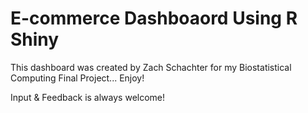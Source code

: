# E-commerce Dashboaord Using R Shiny

This dashboard was created by Zach Schachter for my Biostatistical Computing Final Project... Enjoy!


Input & Feedback is always welcome!



